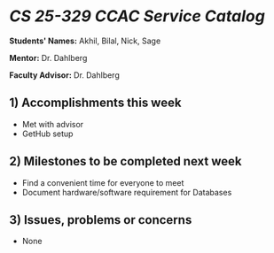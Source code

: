 # *CS 25-329 CCAC Service Catalog*

**Students' Names:** Akhil, Bilal, Nick, Sage

**Mentor:** Dr. Dahlberg

**Faculty Advisor:** Dr. Dahlberg

## 1) Accomplishments this week ##
   - Met with advisor
   - GetHub setup

## 2) Milestones to be completed next week ##
   - Find a convenient time for everyone to meet
   - Document hardware/software requirement for Databases

## 3) Issues, problems or concerns ##
   - None
